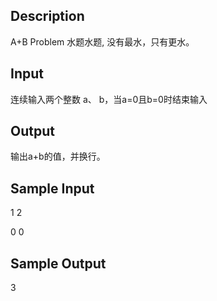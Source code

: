 ## Description

A+B Problem 水题水题, 没有最水，只有更水。

## Input

连续输入两个整数 a、 b，当a=0且b=0时结束输入

## Output

输出a+b的值，并换行。

## Sample Input

1 2

0 0

## Sample Output

3